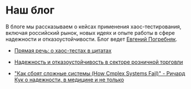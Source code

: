 # Наш блог 

В блоге мы рассказываем о кейсах применения хаос-тестирования,
включая российский рынок, новых идеях и опыте работы в сфере 
надежности и отказоустойчивости. Блог ведет [Евгений Погребняк](mailto:epo@v10n.com).

- [Прямая речь: о хаос-тестах в цитатах](quotes.md)

- [Надежность и отказоустойчивость в секторе розничной торговли](retail-sector-case.md)

- ["Как сбоят сложные системы (How Cmplex Systems Fail)" - Ричард Кук о надежности, в медицине и не только](how-complex-systems-fail.md)